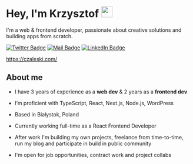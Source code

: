 <h1> Hey, I'm Krzysztof <img src = "https://github.com/Zlvsky/Zlvsky/assets/45123514/43e450e8-c45d-47f6-9bc4-1015a93ede32" width = 30px> </h1>

I'm a web & frontend developer, passionate about creative solutions and building apps from scratch.

[![Twitter Badge](https://img.shields.io/badge/@Zlvskyy-1DA1F2?style=flat&labelColor=1ca0f1&logo=twitter&logoColor=white)](https://twitter.com/Zlvskyy)
[![Mail Badge](https://img.shields.io/badge/zlvsky@icloud.com-D14836?style=flat&labelColor=c0392b&logo=gmail&logoColor=white)](mailto:zlvsky@icloud.com)
[![LinkedIn Badge](https://img.shields.io/badge/-KrzysztofZaleski-0e76a8?style=flat&labelColor=0e76a8&logo=linkedin&logoColor=white)](https://www.linkedin.com/in/krzysztof-zaleski02/)

https://czaleski.com/

## About me

- I have 3 years of experience as a **web dev** & 2 years as a **frontend dev**

- I’m proficient with TypeScript, React, Next.js, Node.js, WordPress

- Based in Białystok, Poland

- Currently working full-time as a React Frontend Developer

- After work I'm building my own projects, freelance from time-to-time, run my blog and participate in build in public community

- I'm open for job opportunities, contract work and project collabs
